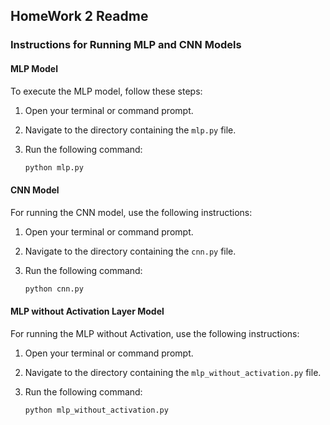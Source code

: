 ## HomeWork 2 Readme

### Instructions for Running MLP and CNN Models

#### MLP Model

To execute the MLP model, follow these steps:

1. Open your terminal or command prompt.
2. Navigate to the directory containing the `mlp.py` file.
3. Run the following command:

    ```bash
    python mlp.py
    ```

#### CNN Model

For running the CNN model, use the following instructions:

1. Open your terminal or command prompt.
2. Navigate to the directory containing the `cnn.py` file.
3. Run the following command:

    ```bash
    python cnn.py
    ```

#### MLP without Activation Layer Model

For running the MLP without Activation, use the following instructions:

1. Open your terminal or command prompt.
2. Navigate to the directory containing the `mlp_without_activation.py` file.
3. Run the following command:

    ```bash
    python mlp_without_activation.py
    ```


